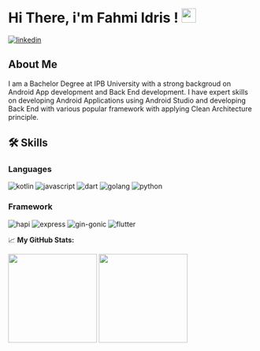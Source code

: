 # Hi There, i'm Fahmi Idris ! <img src="https://media.giphy.com/media/hvRJCLFzcasrR4ia7z/giphy.gif" width="29px">

[![linkedin](https://img.shields.io/badge/Linkedin-0e76a8?style=for-the-badge&logo=Linkedin&logoColor=white)](https://www.linkedin.com/in/fahmi-idris-87ba22259/)

## About Me
I am a Bachelor Degree at IPB University with a strong backgroud on Android App development and Back End 
development. I have expert skills on developing Android Applications using Android Studio and developing Back 
End with various popular framework with applying Clean Architecture principle.

## 🛠️ Skills

### Languages

![kotlin](https://img.shields.io/badge/Kotlin-00A7D0?style=for-the-badge&logo=kotlin&logoColor=white)
![javascript](https://img.shields.io/badge/JavaScript-323330?style=for-the-badge&logo=javascript&logoColor=F7DF1E)
![dart](https://img.shields.io/badge/Dart-28B6F6?style=for-the-badge&logo=dart&logoColor=white)
![golang](https://img.shields.io/badge/Golang-00A7D0?style=for-the-badge&logo=golang&logoColor=white)
![python](https://img.shields.io/badge/Python-3776AB?style=for-the-badge&logo=python&logoColor=white)

### Framework

![hapi](https://img.shields.io/badge/Hapi.js-00A7D0?style=for-the-badge&logo=hapi&logoColor=white)
![express](https://img.shields.io/badge/Express.js-84BA41?style=for-the-badge&logo=express&logoColor=FFFFFF)
![gin-gonic](https://img.shields.io/badge/Gin%20Gonic-20232A?style=for-the-badge&logo=gin&logoColor=FFFFFF)
![flutter](https://img.shields.io/badge/flutter-66B1F1?style=for-the-badge&logo=flutter&logoColor=61DAFB)


📈 **My GitHub Stats:**

<p>
  <img height="180em" src="https://github-readme-stats.vercel.app/api?username=fahmiidris007&show_icons=true&hide_border=true&&count_private=true&include_all_commits=true" />
  <img height="180em" src="https://github-readme-stats.vercel.app/api/top-langs/?username=fahmiidris007&exclude_repo=KNN-Image-Classification&show_icons=true&hide_border=true&layout=compact&langs_count=8"/>
</p>
